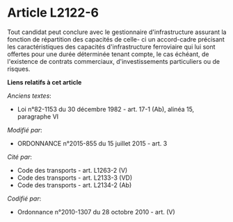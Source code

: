 # Article L2122-6

Tout candidat peut conclure avec le gestionnaire d'infrastructure assurant la fonction de répartition des capacités de celle-
ci un accord-cadre précisant les caractéristiques des capacités d'infrastructure ferroviaire qui lui sont offertes pour une
durée déterminée tenant compte, le cas échéant, de l'existence de contrats commerciaux, d'investissements particuliers ou de
risques.

**Liens relatifs à cet article**

_Anciens textes_:

  - Loi n°82-1153 du 30 décembre 1982 - art. 17-1 (Ab), alinéa 15, paragraphe VI

_Modifié par_:

  - ORDONNANCE n°2015-855 du 15 juillet 2015 - art. 3

_Cité par_:

  - Code des transports - art. L1263-2 (V)
  - Code des transports - art. L2133-3 (VD)
  - Code des transports - art. L2134-2 (Ab)

_Codifié par_:

  - Ordonnance n°2010-1307 du 28 octobre 2010 - art. (V)
